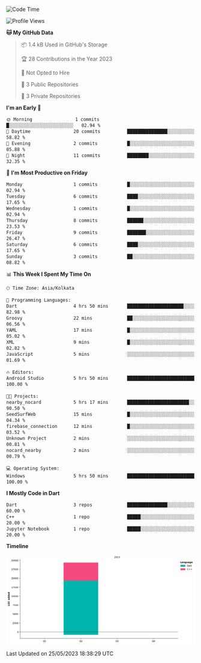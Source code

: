 <!--START_SECTION:waka-->
![Code Time](http://img.shields.io/badge/Code%20Time-25%20hrs%2052%20mins-blue)

![Profile Views](http://img.shields.io/badge/Profile%20Views-0-blue)

**🐱 My GitHub Data** 

> 📦 1.4 kB Used in GitHub's Storage 
 > 
> 🏆 28 Contributions in the Year 2023
 > 
> 🚫 Not Opted to Hire
 > 
> 📜 3 Public Repositories 
 > 
> 🔑 3 Private Repositories 
 > 
**I'm an Early 🐤** 

```text
🌞 Morning                1 commits           █░░░░░░░░░░░░░░░░░░░░░░░░   02.94 % 
🌆 Daytime                20 commits          ███████████████░░░░░░░░░░   58.82 % 
🌃 Evening                2 commits           █░░░░░░░░░░░░░░░░░░░░░░░░   05.88 % 
🌙 Night                  11 commits          ████████░░░░░░░░░░░░░░░░░   32.35 % 
```
📅 **I'm Most Productive on Friday** 

```text
Monday                   1 commits           █░░░░░░░░░░░░░░░░░░░░░░░░   02.94 % 
Tuesday                  6 commits           ████░░░░░░░░░░░░░░░░░░░░░   17.65 % 
Wednesday                1 commits           █░░░░░░░░░░░░░░░░░░░░░░░░   02.94 % 
Thursday                 8 commits           ██████░░░░░░░░░░░░░░░░░░░   23.53 % 
Friday                   9 commits           ███████░░░░░░░░░░░░░░░░░░   26.47 % 
Saturday                 6 commits           ████░░░░░░░░░░░░░░░░░░░░░   17.65 % 
Sunday                   3 commits           ██░░░░░░░░░░░░░░░░░░░░░░░   08.82 % 
```


📊 **This Week I Spent My Time On** 

```text
🕑︎ Time Zone: Asia/Kolkata

💬 Programming Languages: 
Dart                     4 hrs 50 mins       █████████████████████░░░░   82.98 % 
Groovy                   22 mins             ██░░░░░░░░░░░░░░░░░░░░░░░   06.56 % 
YAML                     17 mins             █░░░░░░░░░░░░░░░░░░░░░░░░   05.02 % 
XML                      9 mins              █░░░░░░░░░░░░░░░░░░░░░░░░   02.82 % 
JavaScript               5 mins              ░░░░░░░░░░░░░░░░░░░░░░░░░   01.69 % 

🔥 Editors: 
Android Studio           5 hrs 50 mins       █████████████████████████   100.00 % 

🐱‍💻 Projects: 
nearby_nocard            5 hrs 17 mins       ███████████████████████░░   90.50 % 
SeedSurfWeb              15 mins             █░░░░░░░░░░░░░░░░░░░░░░░░   04.34 % 
firebase_connection      12 mins             █░░░░░░░░░░░░░░░░░░░░░░░░   03.52 % 
Unknown Project          2 mins              ░░░░░░░░░░░░░░░░░░░░░░░░░   00.81 % 
nocard_nearby            2 mins              ░░░░░░░░░░░░░░░░░░░░░░░░░   00.79 % 

💻 Operating System: 
Windows                  5 hrs 50 mins       █████████████████████████   100.00 % 
```

**I Mostly Code in Dart** 

```text
Dart                     3 repos             ███████████████░░░░░░░░░░   60.00 % 
C++                      1 repo              █████░░░░░░░░░░░░░░░░░░░░   20.00 % 
Jupyter Notebook         1 repo              █████░░░░░░░░░░░░░░░░░░░░   20.00 % 
```



**Timeline**

![Lines of Code chart](https://raw.githubusercontent.com/sairam030/sairam030/main/assets/bar_graph.png)


 Last Updated on 25/05/2023 18:38:29 UTC
<!--END_SECTION:waka-->
